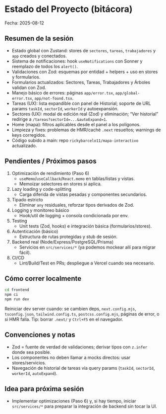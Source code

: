 # Estado del Proyecto (bitácora)

Fecha: 2025-08-12

## Resumen de la sesión

- Estado global con Zustand: stores de `sectores`, `tareas`, `trabajadores` y `app` creados y conectados.
- Sistema de notificaciones: hook `useNotifications` con Sonner y reemplazo de todos los `alert()`.
- Validaciones con Zod: esquemas por entidad + helpers + uso en stores y formularios.
- Formularios actualizados: Sectores, Tareas, Trabajadores y Árboles validan con Zod.
- Manejo básico de errores: páginas `app/error.tsx`, `app/global-error.tsx`, `app/not-found.tsx`.
- Tareas (UX): lista expandible con panel de Historial; soporte de URL params `taskId`, `sectorId`, `workerId` y autoexpansión.
- Sectores (UX): modal de edición real (Zod) y eliminación; “Ver historial” redirige a `/tareas?sectorId=...&autoExpand=1`.
- Home (mapa): filtros aplicables desde el panel a los polígonos.
- Limpieza y fixes: problemas de HMR/caché `.next` resueltos; warnings de keys corregidos.
- Código subido a main: repo `rickybarcelo11/mapa-interactivo` actualizado.

## Pendientes / Próximos pasos

1. Optimización de rendimiento (Paso 6)
   - `useMemo`/`useCallback`/`React.memo` en tablas/listas y vistas.
   - Memoizar selectores en stores si aplica.
2. Lazy loading y code-splitting
   - Carga diferida de vistas pesadas y componentes secundarios.
3. Tipado estricto
   - Eliminar `any` residuales, reforzar tipos derivados de Zod.
4. Logging y monitoreo básico
   - Hook/util de logging + consola condicionada por env.
5. Testing
   - Unit tests (Zod, hooks) e integración básica (formularios/stores).
6. Autenticación (básico)
   - Estructura de rutas protegidas y stub de sesión.
7. Backend real (Node/Express/PostgreSQL/Prisma)
   - Servicios en `src/services/*` (ya podemos mockear allí para migrar fácil).
8. CI/CD
   - Lint/Build/Test en PRs; despliegue a Vercel cuando sea necesario.

## Cómo correr localmente

```bash
cd frontend
npm ci
npm run dev
```

Reiniciar dev server cuando: se cambien deps, `next.config.mjs`, `tsconfig.json`, `tailwind.config.ts`, `postcss.config.mjs`, páginas de error, o si HMR falla. Tip: borrar `.next/` y `Ctrl+F5` en el navegador.

## Convenciones y notas

- Zod = fuente de verdad de validaciones; derivar tipos con `z.infer` donde sea posible.
- Los componentes no deben llamar a mocks directos: usar stores/servicios.
- Navegación de historial de tareas vía query params (`taskId`, `sectorId`, `workerId`, `autoExpand`).

## Idea para próxima sesión

- Implementar optimizaciones (Paso 6) y, si hay tiempo, iniciar `src/services/*` para preparar la integración de backend sin tocar la UI.
